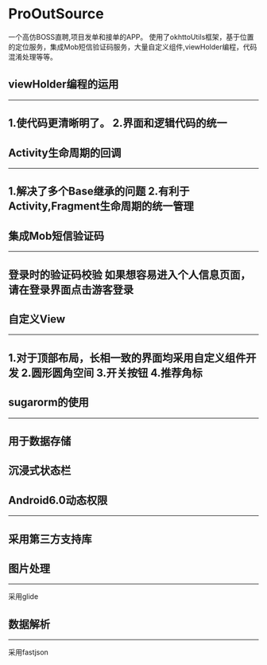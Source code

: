 # ProOutSource
一个高仿BOSS直聘,项目发单和接单的APP。
使用了okhttoUtils框架，基于位置的定位服务，集成Mob短信验证码服务，大量自定义组件,viewHolder编程，代码混淆处理等等。
##   viewHolder编程的运用
--------------------------------------------------------------------------
1.使代码更清晰明了。
2.界面和逻辑代码的统一
------------------------------------------------------------------------------
##   Activity生命周期的回调
---------------------------------------------------------------------------
1.解决了多个Base继承的问题
2.有利于Activity,Fragment生命周期的统一管理
---------------------------------------------------------------------------
##   集成Mob短信验证码
-------------------------------------------------------------------------
登录时的验证码校验
如果想容易进入个人信息页面，请在登录界面点击游客登录
--------------------------------------------------------------------------
##   自定义View
--------------------------------------------------------------------------
1.对于顶部布局，长相一致的界面均采用自定义组件开发
2.圆形圆角空间
3.开关按钮
4.推荐角标
-----------------------------------------------------------------------------
##    sugarorm的使用
----------------------------------------------------------------------------
用于数据存储
------------------------------------------------------------------------------
##    沉浸式状态栏
##    Android6.0动态权限
------------------------------------------------------------------------------
采用第三方支持库
------------------------------------------------------------------------------------
##    图片处理
---------------------------------------------------------------------------------------
采用glide
##    数据解析
--------------------------------------------------------------------------------------------
采用fastjson
